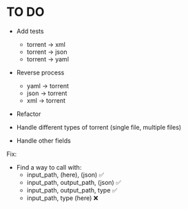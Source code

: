 # TO DO

- Add tests
  - torrent -> xml
  - torrent -> json
  - torrent -> yaml

- Reverse process
  - yaml -> torrent
  - json -> torrent
  - xml -> torrent

- Refactor
- Handle different types of torrent (single file, multiple files)
- Handle other fields

Fix:
- Find a way to call with:
  - input_path, (here), (json)      ✅
  - input_path, output_path, (json) ✅
  - input_path, output_path, type   ✅
  - input_path, type (here)         ❌
